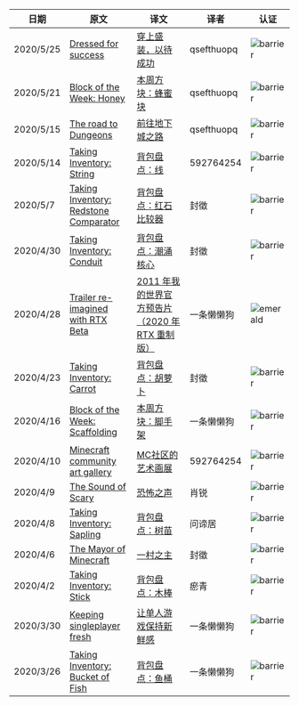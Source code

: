 |日期|原文|译文|译者|认证|
|---|---|---|---|---|
|2020/5/25|[Dressed for success](https://www.minecraft.net/en-us/article/dressed-success)|[穿上盛装，以待成功](https://www.mcbbs.net/thread-1051493-1-1.html)|qsefthuopq|![barrier](https://user-images.githubusercontent.com/15277496/76684847-3c2d4900-65dd-11ea-8d91-c7be623cf3d2.png)|
|2020/5/21|[Block of the Week: Honey](https://www.minecraft.net/en-us/article/block-week--honey)|[本周方块：蜂蜜块](https://www.mcbbs.net/thread-1050499-1-1.html)|qsefthuopq|![barrier](https://user-images.githubusercontent.com/15277496/76684847-3c2d4900-65dd-11ea-8d91-c7be623cf3d2.png)|
|2020/5/15|[The road to Dungeons](https://www.minecraft.net/en-us/article/the-road-dungeons)|[前往地下城之路](https://www.mcbbs.net/thread-1046526-1-1.html)|qsefthuopq|![barrier](https://user-images.githubusercontent.com/15277496/76684847-3c2d4900-65dd-11ea-8d91-c7be623cf3d2.png)|
|2020/5/14|[Taking Inventory: String](https://www.minecraft.net/en-us/article/taking-inventory--string)|[背包盘点：线](https://www.mcbbs.net/thread-1045859-1-1.html)|592764254|![barrier](https://user-images.githubusercontent.com/15277496/76684847-3c2d4900-65dd-11ea-8d91-c7be623cf3d2.png)|
|2020/5/7|[Taking Inventory: Redstone Comparator](https://www.minecraft.net/en-us/article/taking-inventory--redstone-comparator)|[背包盘点：红石比较器](https://www.mcbbs.net/thread-1040820-1-1.html)|封徵|![barrier](https://user-images.githubusercontent.com/15277496/76684847-3c2d4900-65dd-11ea-8d91-c7be623cf3d2.png)|
|2020/4/30|[Taking Inventory: Conduit](https://www.minecraft.net/en-us/article/taking-inventory--conduit)|[背包盘点：潮涌核心](https://www.mcbbs.net/thread-1034654-1-1.html)|封徵|![barrier](https://user-images.githubusercontent.com/15277496/76684847-3c2d4900-65dd-11ea-8d91-c7be623cf3d2.png)|
|2020/4/28|[Trailer re-imagined with RTX Beta](https://www.reddit.com/r/Minecraft/comments/g4tsna/i_recreated_the_2011_official_minecraft_trailer/)|[2011 年我的世界官方预告片（2020 年 RTX 重制版）](https://www.bilibili.com/video/BV1Ag4y1B73B)|一条懒懒狗|![emerald](https://user-images.githubusercontent.com/15277496/76684841-320b4a80-65dd-11ea-8206-e766bbbd3b7d.png)|
|2020/4/23|[Taking Inventory: Carrot](https://www.minecraft.net/en-us/article/taking-inventory--carrot)|[背包盘点：胡萝卜](https://www.mcbbs.net/thread-1027679-1-1.html)|封徵|![barrier](https://user-images.githubusercontent.com/15277496/76684847-3c2d4900-65dd-11ea-8d91-c7be623cf3d2.png)|
|2020/4/16|[Block of the Week: Scaffolding](https://www.minecraft.net/en-us/article/block-week--scaffolding)|[本周方块：脚手架](https://www.mcbbs.net/thread-1021272-1-1.html)|一条懒懒狗|![barrier](https://user-images.githubusercontent.com/15277496/76684847-3c2d4900-65dd-11ea-8d91-c7be623cf3d2.png)|
|2020/4/10|[Minecraft community art gallery](https://www.minecraft.net/en-us/article/minecraft-community-art-gallery)|[MC社区的艺术画展](https://www.mcbbs.net/thread-1015163-1-1.html)|592764254|![barrier](https://user-images.githubusercontent.com/15277496/76684847-3c2d4900-65dd-11ea-8d91-c7be623cf3d2.png)|
|2020/4/9|[The Sound of Scary](https://www.minecraft.net/en-us/article/the-sound-scary)|[恐怖之声](https://www.mcbbs.net/thread-1013471-1-1.html)|肖锐|![barrier](https://user-images.githubusercontent.com/15277496/76684847-3c2d4900-65dd-11ea-8d91-c7be623cf3d2.png)|
|2020/4/8|[Taking Inventory: Sapling](https://www.minecraft.net/en-us/article/taking-inventory--sapling)|[背包盘点：树苗](https://www.mcbbs.net/thread-1012180-1-1.html)|问谛居|![barrier](https://user-images.githubusercontent.com/15277496/76684847-3c2d4900-65dd-11ea-8d91-c7be623cf3d2.png)|
|2020/4/6|[The Mayor of Minecraft](https://www.minecraft.net/en-us/article/the-mayor-minecraft)|[一村之主](https://www.mcbbs.net/thread-1010118-1-1.html)|封徵|![barrier](https://user-images.githubusercontent.com/15277496/76684847-3c2d4900-65dd-11ea-8d91-c7be623cf3d2.png)|
|2020/4/2|[Taking Inventory: Stick](https://www.minecraft.net/en-us/article/taking-inventory--stick)|[背包盘点：木棒](https://www.mcbbs.net/thread-1007154-1-1.html)|瘀青|![barrier](https://user-images.githubusercontent.com/15277496/76684847-3c2d4900-65dd-11ea-8d91-c7be623cf3d2.png)|
|2020/3/30|[Keeping singleplayer fresh](https://www.minecraft.net/en-us/article/keeping-singleplayer-fresh)|[让单人游戏保持新鲜感](https://www.mcbbs.net/thread-1002747-1-1.html)|一条懒懒狗|![barrier](https://user-images.githubusercontent.com/15277496/76684847-3c2d4900-65dd-11ea-8d91-c7be623cf3d2.png)|
|2020/3/26|[Taking Inventory: Bucket of Fish](https://www.minecraft.net/en-us/article/taking-inventory--bucket-fish)|[背包盘点：鱼桶](https://www.mcbbs.net/thread-998471-1-1.html)|一条懒懒狗|![barrier](https://user-images.githubusercontent.com/15277496/76684847-3c2d4900-65dd-11ea-8d91-c7be623cf3d2.png)|
